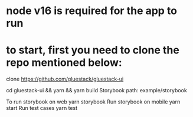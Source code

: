 # node v16 is required for the app to run

# to start, first you need to clone the repo mentioned below:

clone <https://github.com/gluestack/gluestack-ui>

cd gluestack-ui && yarn && yarn build
Storybook path:
example/storybook

To run storybook on web
yarn storybook
Run storybook on mobile
yarn start
Run test cases
yarn test
